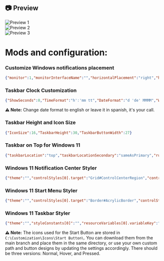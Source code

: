 ## 📷 Preview

![Preview 1](https://github.com/Acercandr0/My-Windhawk-Configuration/blob/main/Preview1.png)  
![Preview 2](https://github.com/Acercandr0/My-Windhawk-Configuration/blob/main/Preview2.png)  
![Preview 3](https://github.com/Acercandr0/My-Windhawk-Configuration/blob/main/Preview3.png)  

# Mods and configuration:

### Customize Windows notifications placement  
```json
{"monitor":1,"monitorInterfaceName":"","horizontalPlacement":"right","horizontalDistanceFromScreenEdge":0,"verticalPlacement":"top","verticalDistanceFromScreenEdge":-20}
```

### Taskbar Clock Customization  
```json
{"ShowSeconds":0,"TimeFormat":"h':'mm tt","DateFormat":"d 'de' MMMM","WeekdayFormat":"dddd","WeekdayFormatCustom":"","TopLine":"%date%  %time%","BottomLine":"","MiddleLine":"","TooltipLine":"","Width":180,"Height":60,"MaxWidth":0,"TextSpacing":-1,"oldTaskbarOnWin11":0}
```
**⚠️ Note:** Change date format to english or leave it in spanish, it's your call.

### Taskbar Height and Icon Size  
```json
{"IconSize":16,"TaskbarHeight":30,"TaskbarButtonWidth":27}
```

### Taskbar on Top for Windows 11  
```json
{"taskbarLocation":"top","taskbarLocationSecondary":"sameAsPrimary","runningIndicatorsOnTop":0}
```

### Windows 11 Notification Center Styler  
```json
{"theme":"","controlStyles[0].target":"Grid#ControlCenterRegion","controlStyles[0].styles[0]":"Margin=0,0,0,460","controlStyles[1].target":"Grid#NotificationCenterGrid","controlStyles[1].styles[0]":"VerticalAlignment=Stretch","controlStyles[2].target":"Grid#CalendarCenterGrid","controlStyles[2].styles[0]":"Margin=0,12,0,15","controlStyles[3].target":"Windows.UI.Xaml.Controls.Grid#MediaTransportControlsRegion","controlStyles[3].styles[0]":"Margin=0,12,0,-960","controlStyles[0].styles[1]":"Background:=<AcrylicBrush TintColor=\"Black\" TintOpacity=\"0.4\" />"}
```

### Windows 11 Start Menu Styler
```json
{"theme":"","controlStyles[0].target":"Border#AcrylicBorder","controlStyles[0].styles[0]":"Background:=<AcrylicBrush TintColor=\"Black\" TintOpacity=\"0.4\" />","controlStyles[1].target":"Windows.UI.Xaml.Controls.Grid#RootPanel","controlStyles[1].styles[0]":"MaxHeight=490","controlStyles[2].target":"Windows.UI.Xaml.Controls.Grid#TopLevelSuggestionsListHeader","controlStyles[3].target":"Windows.UI.Xaml.Controls.Grid#NoTopLevelSuggestionsText","controlStyles[3].styles[0]":"Visibility=Collapsed","controlStyles[4].target":"Windows.UI.Xaml.Controls.Grid#TopLevelSuggestionsContainer","controlStyles[5].target":"Windows.UI.Xaml.Controls.Grid#ShowMoreSuggestions","controlStyles[5].styles[0]":"Visibility=Collapsed","controlStyles[4].styles[0]":"Visibility=Collapsed","controlStyles[2].styles[0]":"Visibility=Collapsed","controlStyles[6].target":"Windows.UI.Xaml.Controls.Grid#UndockedRoot","controlStyles[6].styles[0]":"Margin=0,0,0,0","controlStyles[7].target":"Windows.UI.Xaml.Controls.TextBlock#PinnedListHeaderText","controlStyles[7].styles[0]":"Visibility=Collapsed","webContentCustomJs":"","resourceVariables[0].variableKey":"","resourceVariables[0].value":"","controlStyles[1].styles[1]":"Margin=0,-235,0,0","controlStyles[8].target":"StartDocked.PowerOptionsView","controlStyles[8].styles[0]":"Margin=0,220,0,0","controlStyles[9].target":"StartDocked.UserTileView#UserTile","controlStyles[9].styles[0]":"Visibility=Collapsed","controlStyles[10].target":"StartDocked.AppListView#NavigationPanePlacesListView","controlStyles[10].styles[0]":"Margin=0,220,0,0","controlStyles[11].target":"Windows.UI.Xaml.Controls.Border#BorderUnderline","controlStyles[11].styles[0]":"Visibility=Collapsed","controlStyles[0].styles[1]":"BorderThickness=0,0,0,0","controlStyles[12].target":"Windows.UI.Xaml.Controls.Grid#MainContent","controlStyles[12].styles[0]":"Margin=0,0,0,0","controlStyles[13].target":"Windows.UI.Xaml.Controls.Border#AcrylicOverlay","controlStyles[13].styles[0]":"Visibility=Collapsed","controlStyles[14].target":"Windows.UI.Xaml.Controls.Border#BorderElement","controlStyles[14].styles[0]":"Background:=<AcrylicBrush TintColor=\"Black\" TintOpacity=\"0\" />"}
```

### Windows 11 Taskbar Styler  
```json
{"theme":"","styleConstants[0]":"","resourceVariables[0].variableKey":"","resourceVariables[0].value":"","controlStyles[0].target":"Taskbar.Beacon#BeaconControl","controlStyles[0].styles[0]":"Transform3D:=<CompositeTransform3D ScaleX=\"1.2\" ScaleY=\"1.2\" ScaleZ=\"1.2\" />","controlStyles[0].styles[1]":"Margin=0,-10,-6,0","controlStyles[1].target":"Taskbar.TaskListLabeledButtonPanel#IconPanel","controlStyles[1].styles[0]":"Padding=0,0,0,0","controlStyles[2].target":"Windows.UI.Xaml.Controls.Image#Icon","controlStyles[2].styles[0]":"Margin=5,0,0,0","controlStyles[3].target":"Windows.UI.Xaml.Shapes.Rectangle#RunningIndicator","controlStyles[3].styles[0]":"Margin=5,0,0,0","controlStyles[3].styles[1]":"Width=10","controlStyles[3].styles[2]":"Height=2"}
```
**⚠️ Note:** The icons used for the Start Button are stored in `C:\Customization\Icons\Start Button\`. You can download them from the main branch and place them in the same directory, or use your own custom path and button designs by updating the settings accordingly. There should be three versions: Normal, Hover, and Pressed.
